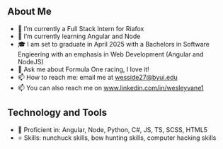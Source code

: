 ## About Me
- 🔭 I’m currently a Full Stack Intern for Riafox
- 🌱 I’m currently learning Angular and Node
- 🎓 I am set to graduate in April 2025 with a Bachelors in Software Engieering with an emphasis in Web Development (Angular and NodeJS)
- 💬 Ask me about Formula One racing, I love it!
- 📫 How to reach me: email me at wesside27@byui.edu
- 📫 You can also reach me on www.linkedin.com/in/wesleyvane1

## Technology and Tools
- 🚀 Proficient in: Angular, Node, Python, C#, JS, TS, SCSS, HTML5
- ⭐️ Skills: nunchuck skills, bow hunting skills, computer hacking skills


<!--
**wesvane1/wesvane1** is a ✨ _special_ ✨ repository because its `README.md` (this file) appears on your GitHub profile.


- 🔭 I’m currently a Full Stack Intern for Riafox
- 🌱 I’m currently learning Angular
- 🎓 I am set to graduate in April 2025 with a software engieering degree with a Web Development Certificate (Angular and NodeJS)
- 💬 Ask me about Formula One racing, I love it!
- 📫 How to reach me: email me at wesside27@byui.edu

- A mentor of mine has asked that I print out my dream, or what I am working toward and putting it in various places that I can see it. I feel like here is a good place.
- ✨ My dream is to become a Full Stack Developer, work from home, and support my family financially but also with care and affection. ✨

-->
